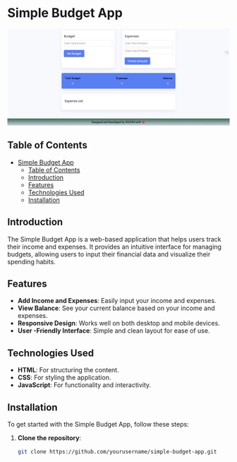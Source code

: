 # Simple Budget App

![Budget App Screenshot](screenshot.png) <!-- Replace with your screenshot path -->

## Table of Contents
- [Simple Budget App](#simple-budget-app)
  - [Table of Contents](#table-of-contents)
  - [Introduction](#introduction)
  - [Features](#features)
  - [Technologies Used](#technologies-used)
  - [Installation](#installation)

## Introduction

The Simple Budget App is a web-based application that helps users track their income and expenses. It provides an intuitive interface for managing budgets, allowing users to input their financial data and visualize their spending habits.

## Features

- **Add Income and Expenses**: Easily input your income and expenses.
- **View Balance**: See your current balance based on your income and expenses.
- **Responsive Design**: Works well on both desktop and mobile devices.
- **User -Friendly Interface**: Simple and clean layout for ease of use.

## Technologies Used

- **HTML**: For structuring the content.
- **CSS**: For styling the application.
- **JavaScript**: For functionality and interactivity.

## Installation

To get started with the Simple Budget App, follow these steps:

1. **Clone the repository**:
   ```bash
   git clone https://github.com/yourusername/simple-budget-app.git